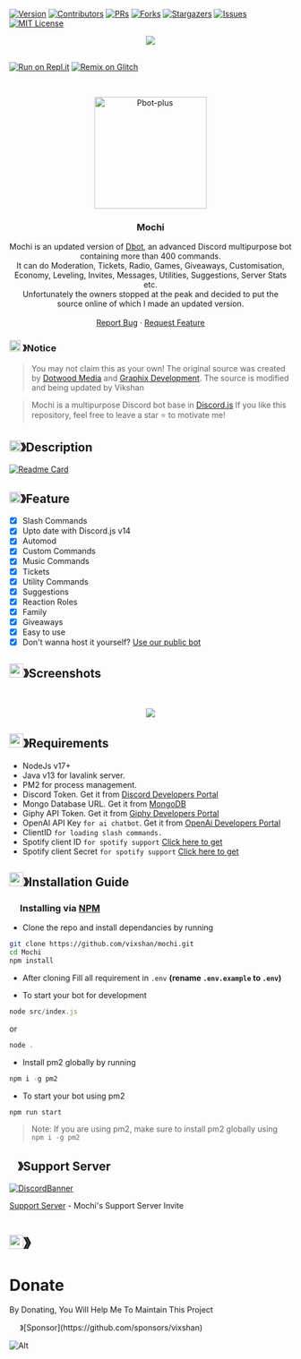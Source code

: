 [![Version][version-shield]](version-url) [![Contributors][contributors-shield]][contributors-url]
[![PRs][pr-shield]][pr-url] [![Forks][forks-shield]][forks-url]
[![Stargazers][stars-shield]][stars-url] [![Issues][issues-shield]][issues-url]
[![MIT License][license-shield]][license-url]

<center><img src="https://capsule-render.vercel.app/api?type=waving&color=gradient&height=200&section=header&text=Mochi&fontSize=80&fontAlignY=35&animation=twinkling&fontColor=gradient" /></center>

<br />

[![Run on Repl.it](https://repl.it/badge/github/vixshan/Mochi)](https://replit.com/@vikshan/Mochi)
[![Remix on Glitch](https://cdn.glitch.com/2703baf2-b643-4da7-ab91-7ee2a2d00b5b%2Fremix-button.svg)](https://glitch.com/edit/#!/import/github/vixshan/Mochi)

<!-- PROJECT LOGO -->
<br />
<p align="center">
  <a href="https://github.com/vixshan/mochi">
    <img src="https://cdn.discordapp.com/attachments/1072562937732026439/1163539374282117140/logo.png?ex=653ff17c&is=652d7c7c&hm=08950e60af5c841343b546e12bb805a05a9b7edc69ca051b21c6c6877316c6b7&" alt="Pbot-plus" width="200" height="200">
  </a>

  <h3 align="center">Mochi</h3>

  <p align="center">
    Mochi is an updated version of <a href="https://github.com/DotwoodMedia/Dbot">Dbot</a>, an advanced Discord multipurpose bot containing more than 400 commands.<br> It can do Moderation, Tickets, Radio, Games, Giveaways, Customisation, Economy, Leveling, Invites, Messages, Utilities, Suggestions, Server Stats etc.<br> Unfortunately the owners stopped at the peak and decided to put the source online of which I made an updated version.
    <br />
    <br />
    <a href="https://github.com/vixshan/mochi/issues">Report Bug</a>
    ·
    <a href="https://github.com/vixshan/mochi/issues">Request Feature</a>
  </p>
</p>

<!-- NOTICE -->

### <img src="https://cdn.discordapp.com/emojis/1055803759831294013.png" width="20px" height="20px"> 》Notice

> You may not claim this as your own! The original source was created by
> [Dotwood Media](https://github.com/DotwoodMedia) and
> [Graphix Development](https://github.com/GraphixDevelopment). The source is modified and being
> updated by Vikshan

> Mochi is a multipurpose Discord bot base in [Discord.js](https://github.com/Discordjs/discordjs)
> If you like this repository, feel free to leave a star ⭐ to motivate me!

<!-- ABOUT THE PROJECT -->

## <img src="https://cdn.discordapp.com/emojis/859424401186095114.png" width="20px" height="20px">》Description

[![Readme Card](https://github-readme-stats.vercel.app/api/pin/?username=vixshan&repo=Mochi&theme=tokyonight)](https://github.com/vixshan/Mochi)

## <img src="https://cdn.discordapp.com/emojis/852881450667081728.gif" width="20px" height="20px">》Feature

- [x] Slash Commands
- [x] Upto date with Discord.js v14
- [x] Automod
- [x] Custom Commands
- [x] Music Commands
- [x] Tickets
- [x] Utility Commands
- [x] Suggestions
- [x] Reaction Roles
- [x] Family
- [x] Giveaways
- [x] Easy to use
- [x] Don't wanna host it yourself?
      [Use our public bot](https://discord.com/api/oauth2/authorize?client_id=1009149789914546287&permissions=8&scope=bot%20applications.commands)

## <img src="https://cdn.discordapp.com/emojis/1028680849195020308.png" width="25px" height="25px">》Screenshots

<br />
<p align="center">
  <a href="https://github.com/vixshan/mochi">
    <img src="https://cdn.discordapp.com/attachments/778665159316209748/1055832339328024666/207117434-d98356b1-bf19-418e-9e12-0ef83e0d9a21.png">
  </a>
</p>

## <img src="https://cdn.discordapp.com/emojis/1009754836314628146.gif" width="25px" height="25px">》Requirements

- NodeJs v17+
- Java v13 for lavalink server.
- PM2 for process management.
- Discord Token. Get it from
  [Discord Developers Portal](https://discord.com/developers/applications)
- Mongo Database URL. Get it from
  [MongoDB](https://cloud.mongodb.com/v2/635277bf9f5c7b5620db28a4#clusters)
- Giphy API Token. Get it from [Giphy Developers Portal](https://developers.giphy.com/)
- OpenAI API Key `for ai chatbot`. Get it from
  [OpenAi Developers Portal](https://beta.openai.com/account/api-keys)
- ClientID `for loading slash commands.`
- Spotify client ID `for spotify support`
  [Click here to get](https://developer.spotify.com/dashboard/login)
- Spotify client Secret `for spotify support`
  [Click here to get](https://developer.spotify.com/dashboard/login)

## <img src="https://cdn.discordapp.com/emojis/814216203466965052.png" width="25px" height="25px">》Installation Guide

### <img src="https://cdn.discordapp.com/emojis/1028680849195020308.png" width="15px" height="15px"> Installing via [NPM](https://www.npmjs.com/)

- Clone the repo and install dependancies by running

```bash
git clone https://github.com/vixshan/mochi.git
cd Mochi
npm install
```

- After cloning Fill all requirement in `.env` **(rename `.env.example` to `.env`)**

- To start your bot for development

```js
node src/index.js
```

or

```js
node .
```

- Install pm2 globally by running

```js
npm i -g pm2
```

- To start your bot using pm2

```js
npm run start
```

> Note: If you are using pm2, make sure to install pm2 globally using `npm i -g pm2`

## <img src="https://cdn.discordapp.com/emojis/1036083490292244493.png" width="15px" height="15px">》Support Server

[![DiscordBanner](https://invidget.switchblade.xyz/uMgS9evnmv)](https://discord.gg/uMgS9evnmv)

[Support Server](https://discord.gg/uMgS9evnmv) - Mochi's Support Server Invite

# <img src="https://cdn.discordapp.com/emojis/1015745034076819516.png" width="25px" height="25px">》

# Donate

By Donating, You Will Help Me To Maintain This Project

<img src="https://cdn.discordapp.com/emojis/809085860632985630.png" width="15px" height="15px">
》[Sponsor](https://github.com/sponsors/vixshan)

[version-shield]: https://img.shields.io/github/package-json/v/vixshan/Mochi?style=for-the-badge
[version-url]: https://github.com/vixshan/mochi
[pr-shield]: https://img.shields.io/github/issues-pr/vixshan/Mochi?style=for-the-badge
[pr-url]: https://github.com/vixshan/mochi/pulls
[contributors-shield]:
  https://img.shields.io/github/contributors/vixshan/Mochi.svg?style=for-the-badge
[contributors-url]: https://github.com/vixshan/mochi/graphs/contributors
[forks-shield]: https://img.shields.io/github/forks/vixshan/Mochi.svg?style=for-the-badge
[forks-url]: https://github.com/vixshan/mochi/network/members
[stars-shield]: https://img.shields.io/github/stars/vixshan/Mochi.svg?style=for-the-badge
[stars-url]: https://github.com/vixshan/mochi/stargazers
[issues-shield]: https://img.shields.io/github/issues/vixshan/Mochi.svg?style=for-the-badge
[issues-url]: https://github.com/vixshan/mochi/issues
[license-shield]: https://img.shields.io/github/license/vixshan/Mochi.svg?style=for-the-badge
[license-url]: https://github.com/vixshan/mochi/blob/master/LICENSE

![Alt](https://repobeats.axiom.co/api/embed/61dc64e7e66cf5541e1511ad2c822c17ad581352.svg 'Repobeats analytics image')
